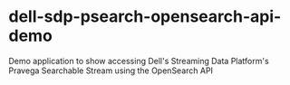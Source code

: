 # dell-sdp-psearch-opensearch-api-demo
Demo application to show accessing Dell's Streaming Data Platform's Pravega Searchable Stream using the OpenSearch API
